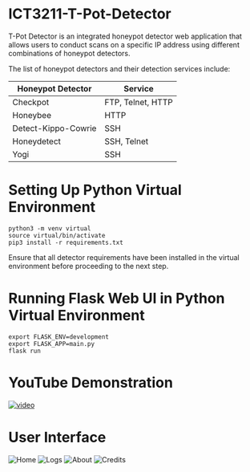 # ICT3211-T-Pot-Detector

T-Pot Detector is an integrated honeypot detector web application that allows users to conduct scans on a specific IP address using different combinations of honeypot detectors.

The list of honeypot detectors and their detection services include:

| Honeypot Detector | Service |
| --- | --- |
| Checkpot | FTP, Telnet, HTTP |
| Honeybee | HTTP |
| Detect-Kippo-Cowrie | SSH |
| Honeydetect | SSH, Telnet |
| Yogi | SSH |

# Setting Up Python Virtual Environment
```
python3 -m venv virtual
source virtual/bin/activate
pip3 install -r requirements.txt
```
Ensure that all detector requirements have been installed in the virtual environment before proceeding to the next step.

# Running Flask Web UI in Python Virtual Environment
```
export FLASK_ENV=development
export FLASK_APP=main.py
flask run
```


# YouTube Demonstration
[![video](https://user-images.githubusercontent.com/27985157/180927803-df775343-adc1-4ba3-834a-a90ab1b1f33d.png)](https://youtu.be/W-qPCB0nstA)

# User Interface
![Home](https://user-images.githubusercontent.com/27985157/180927130-66e0816b-7d3e-4d9c-8968-648d6213dc1a.png)
![Logs](https://user-images.githubusercontent.com/27985157/180927139-2ade6edd-3335-463c-91d7-dc6b15944062.png)
![About](https://user-images.githubusercontent.com/27985157/180927149-27f59282-b861-48b0-90a0-1e76181169c1.png)
![Credits](https://user-images.githubusercontent.com/27985157/180927155-1001654f-0612-4f43-9564-08047ea54ebb.png)
